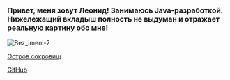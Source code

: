 ###                                               Привет, меня зовут Леонид! Занимаюсь Java-разработкой. Нижележащий вкладыш полность не выдуман и отражает реальную картину обо мне!
![Bez_imeni-2](https://github.com/user-attachments/assets/8badbca8-7075-48d5-a1b0-2ee73e8d0804)


[Остров сокровищ](https://github.com/user-attachments/assets/7de3a77a-6751-4bac-b30b-42e380fe7943)


[GitHub](https://github.com/LorenzoMedici78045)
